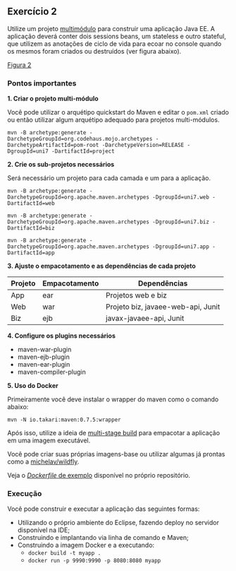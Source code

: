 ## Exercício 2

Utilize um projeto [multimódulo](https://maven.apache.org/guides/getting-started/index.html#How_do_I_build_more_than_one_project_at_once) para construir uma aplicação Java EE. 
A aplicação deverá conter dois sessions beans, um stateless e outro stateful, que utilizem as anotações
de ciclo de vida para ecoar no console quando os mesmos foram criados ou destruídos (ver figura 
abaixo).

[Figura 2](ex02.png)

### Pontos importantes

**1. Criar o projeto multi-módulo**

Você pode utilizar o arquétipo quickstart do Maven e editar o `pom.xml` criado ou então utilizar
algum arquétipo adequado para projetos multi-módulos.

```
mvn -B archetype:generate -DarchetypeGroupId=org.codehaus.mojo.archetypes -DarchetypeArtifactId=pom-root -DarchetypeVersion=RELEASE -DgroupId=uni7 -DartifactId=project
```

**2. Crie os sub-projetos necessários**

Será necessário um projeto para cada camada e um para a aplicação.

```
mvn -B archetype:generate -DarchetypeGroupId=org.apache.maven.archetypes -DgroupId=uni7.web -DartifactId=web
```

```
mvn -B archetype:generate -DarchetypeGroupId=org.apache.maven.archetypes -DgroupId=uni7.biz -DartifactId=biz
```

```
mvn -B archetype:generate -DarchetypeGroupId=org.apache.maven.archetypes -DgroupId=uni7.app -DartifactId=app
```

**3. Ajuste o empacotamento e as dependências de cada projeto**

| Projeto | Empacotamento | Dependências                       |
|---------|---------------|------------------------------------|
| App     | ear           | Projetos web e biz                 |
| Web     | war           | Projeto biz, javaee-web-api, Junit |
| Biz     | ejb           | javax-javaee-api, Junit            |

**4. Configure os plugins necessários**

* maven-war-plugin
* maven-ejb-plugin
* maven-ear-plugin
* maven-compiler-plugin

**5. Uso do Docker**

Primeiramente você deve instalar o wrapper do maven como o comando abaixo:

```
mvn -N io.takari:maven:0.7.5:wrapper
```

Após isso, utilize a ideia de [multi-stage build](https://docs.docker.com/develop/develop-images/multistage-build/) 
para empacotar a aplicação em uma imagem executável.

Você pode criar suas próprias imagens-base ou utilizar algumas já prontas como a [michelav/wildfly](https://cloud.docker.com/repository/docker/michelav/wildfly).

Veja o [*Dockerfile* de exemplo](project/Dockerfile) disponível no próprio repositório.

### Execução

Você pode construir e executar a aplicação das seguintes formas:

* Utilizando o próprio ambiente do Eclipse, fazendo deploy no servidor disponível na IDE;
* Construindo e implantando via linha de comando e Maven;
* Construindo a imagem Docker e a executando:
	* ```docker build -t myapp .```
	* ```docker run -p 9990:9990 -p 8080:8080 myapp```